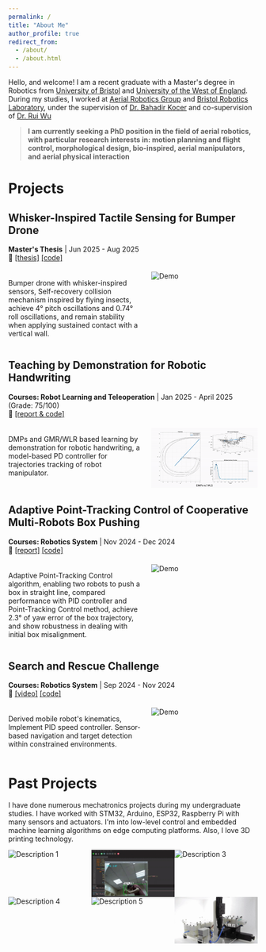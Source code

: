 ```yaml
---
permalink: /
title: "About Me"
author_profile: true
redirect_from: 
  - /about/
  - /about.html
---
```


<a id="project"></a>

Hello, and welcome! I am a recent graduate with a Master's degree in Robotics from [University of Bristol](https://www.bristol.ac.uk) and [University of the West of England](https://www.uwe.ac.uk/). During my studies, I worked at [Aerial Robotics Group](https://aerialroboticsgroup.github.io/) and [Bristol Robotics Laboratory](https://www.bristolroboticslab.com/), under the supervision of [Dr. Bahadir Kocer](](https://www.uwe.ac.uk/)) and co-supervision of [Dr. Rui Wu](linkedin.com/in/wurui1991)

> **I am currently seeking a PhD position in the field of aerial robotics, with particular research interests in: motion planning and flight control, morphological design, bio-inspired, aerial manipulators, and aerial physical interaction**

<a id="project"></a>

Projects
======

## Whisker-Inspired Tactile Sensing for Bumper Drone

**Master's Thesis** | Jun 2025 - Aug 2025  
🔗 [[thesis]](/files/Dissertation.pdf) [[code]](https://github.com/nongmelt/mavros_flex_control)

<div style="display: flex; align-items: flex-start; gap: 20px; margin: 20px 0;">
  <div style="flex: 2.5;">
    <p>Bumper drone with whisker-inspired sensors, Self-recovery collision mechanism inspired by flying insects, achieve 4&deg; pitch oscillations and 0.74&deg; roll oscillations, and remain stability when applying sustained contact with a vertical wall.</p>
  </div>
  <div style="flex: 2;">
    <img src="/videos/thesis.gif" alt="Demo" style="width: 100%; height: auto;">
  </div>
</div>

## Teaching by Demonstration for Robotic Handwriting

**Courses: Robot Learning and Teleoperation** | Jan 2025 - April 2025 (Grade: 75/100)  
🔗 [[report & code]](/files/dmp.pdf)

<div style="display: flex; align-items: flex-start; gap: 20px; margin: 20px 0;">
  <div style="flex: 2.5;">
    <p>DMPs and GMR/WLR based learning by demonstration for robotic handwriting, a model-based PD controller for trajectories tracking of robot manipulator.</p>
  </div>
  <div style="flex: 2;">
    <img src="/videos/dmp.gif" alt="Demo" style="width: 100%; height: auto;">
  </div>
</div>

## Adaptive Point-Tracking Control of Cooperative Multi-Robots Box Pushing

**Courses: Robotics System** | Nov 2024 - Dec 2024  
🔗 [[report]](/files/pushing.pdf) [[code]](https://github.com/nongmelt/box_pushing)

<div style="display: flex; align-items: flex-start; gap: 20px; margin: 20px 0;">
  <div style="flex: 2.5;">
    <p>Adaptive Point-Tracking Control algorithm, enabling two robots to push a box in straight line, compared performance with PID controller and Point-Tracking Control method, achieve 2.3&deg; of yaw error of the box trajectory, and show robustness in dealing with initial box misalignment.</p>
  </div>
  <div style="flex: 2;">
    <img src="/videos/pushing.gif" alt="Demo" style="width: 100%; height: auto;">
  </div>
</div>

## Search and Rescue Challenge

**Courses: Robotics System** | Sep 2024 - Nov 2024  
🔗 [[video]](https://www.youtube.com/watch?v=bpetnIimU6M) [[code]](https://github.com/nongmelt/3Pi_SAR)

<div style="display: flex; align-items: flex-start; gap: 20px; margin: 20px 0;">
  <div style="flex: 2.5;">
    <p>Derived mobile robot's kinematics, Implement PID speed controller. Sensor-based navigation and target detection within constrained environments.</p>
  </div>
  <div style="flex: 2;">
    <img src="/videos/sar.gif" alt="Demo" style="width: 100%; height: auto;">
  </div>
</div>

Past Projects
======

I have done numerous mechatronics projects during my undergraduate studies. I have worked with STM32, Arduino, ESP32, Raspberry Pi with many sensors and actuators. I'm into low-level control and embedded machine learning algorithms on edge computing platforms. Also, I love 3D printing technology.

<div style="display: grid; grid-template-columns: repeat(3, 1fr); gap: 0px;">
  <img src="videos/gimbal.gif" alt="Description 1" style="width: 100%; height: auto;">
  <img src="videos/objdetection.gif" alt="Description 2" style="width: 100%; height: auto;">
  <img src="videos/turret.gif" alt="Description 3" style="width: 100%; height: auto;">
  <img src="videos/3dprinting.gif" alt="Description 4" style="width: 100%; height: 75%;">
  <img src="videos/m5stack.gif" alt="Description 5" style="width: 100%; height: auto;">
  <img src="videos/chamber.gif" alt="Description 6" style="width: 100%; height: auto;">
</div>
